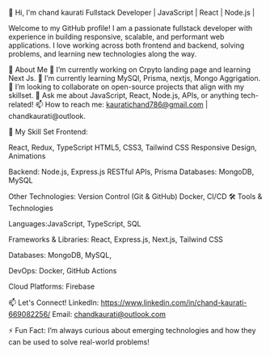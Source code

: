
👋 Hi, I'm chand kaurati
Fullstack Developer | JavaScript | React | Node.js | 

Welcome to my GitHub profile! I am a passionate fullstack developer with experience in building responsive, scalable, and performant web applications. I love working across both frontend and backend, solving problems, and learning new technologies along the way.


🚀 About Me
🔭 I’m currently working on Crpyto landing page and learning Next Js.
🌱 I’m currently learning MySQl, Prisma, nextjs, Mongo Aggrigation.
👯 I’m looking to collaborate on open-source projects that align with my skillset.
💬 Ask me about JavaScript, React, Node.js, APIs, or anything tech-related!
📫 How to reach me: kauratichand786@gmail.com | chandkaurati@outlook.


💼 My Skill Set
Frontend:

React, Redux, TypeScript
HTML5, CSS3, Tailwind CSS
Responsive Design, Animations

Backend:
Node.js, Express.js
RESTful APIs, Prisma
Databases: MongoDB, MySQL


Other Technologies:
Version Control (Git & GitHub)
Docker, CI/CD
🛠️ Tools & Technologies

Languages:JavaScript, TypeScript, SQL

Frameworks & Libraries: React, Express.js, Next.js, Tailwind CSS

Databases: MongoDB, MySQL,

DevOps: Docker, GitHub Actions

Cloud Platforms: Firebase

📫 Let's Connect!
LinkedIn: https://www.linkedin.com/in/chand-kaurati-669082256/
Email: chandkaurati@outlook.com

⚡ Fun Fact:
I’m always curious about emerging technologies and how they can be used to solve real-world problems!

